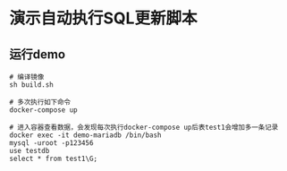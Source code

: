 # 演示自动执行SQL更新脚本

## 运行demo

```shell
# 编译镜像
sh build.sh

# 多次执行如下命令
docker-compose up

# 进入容器查看数据，会发现每次执行docker-compose up后表test1会增加多一条记录
docker exec -it demo-mariadb /bin/bash
mysql -uroot -p123456
use testdb
select * from test1\G;
```

